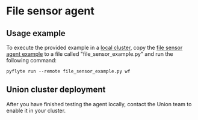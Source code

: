 # File sensor agent

## Usage example

To execute the provided example in a [local cluster](/getting-started/running-in-a-local-cluster), copy the [file sensor agent example](file-sensor-agent-example) to a file called "file_sensor_example.py" and run the following command:

```
pyflyte run --remote file_sensor_example.py wf
```

## Union cluster deployment

After you have finished testing the agent locally, contact the Union team to enable it in your cluster.
